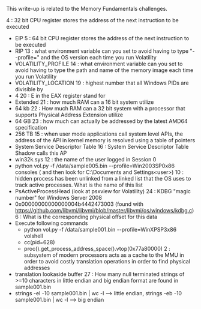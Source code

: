 This write-up is related to the Memory Fundamentals challenges.

4 : 32 bit CPU register stores the address of the next instruction to be executed
- EIP
5 : 64 bit CPU register stores the address of the next instruction to be executed
- RIP
13 : what environment variable can you set to avoid having to type "--profile=" and the OS version each time you run Volatility
- VOLATILITY_PROFILE
14 : what environment variable can you set to avoid having to type the path and name of the memory image each time you run Volatility
- VOLATILITY_LOCATION
19 : highest number that all Windows PIDs are divisible by
- 4 
20 : E in the EAX register stand for
- Extended
21 : how much RAM can a 16 bit system utilize
- 64 kb 
22 : How much RAM can a 32 bit system with a processor that supports Physical Address Extension utilize
- 64 GB 
23 : how much can actually be addressed by the latest AMD64 specification
- 256 TB
15 : when user mode applications call system level APIs, the address of the API in kernel memory is resolved using a table of pointers
- System Service Descriptor Table
16 : System Service Descriptor Table Shadow calls this AP
- win32k.sys
12 : the name of the user logged in Session 0
- python vol.py -f /data/sample005.bin --profile=Win2003SP0x86 consoles ( and then look for C:\Documents and Settings\<user>)
10 : hidden process has been unlinked from a linked list that the OS uses to track active processes. What is the name of this list
- PsActiveProcessHead (look at psxview for Volatility)
24 : KDBG "magic number" for Windows Server 2008
- 0x00000000000000004b4442473003 (found with https://github.com/libvmi/libvmi/blob/master/libvmi/os/windows/kdbg.c)
6 : What is the corresponding physical offset for this data
- Execute following commands
  - python vol.py -f /data/sample001.bin --profile=WinXPSP3x86 volshell
  - cc(pid=628)
  - proc().get_process_address_space().vtop(0x77a80000)
2 : subsystem of modern processors acts as a cache to the MMU in order to avoid costly translation operations in order to find physical addresses
- translation lookaside buffer
27 : How many null terminated strings of >=10 characters in little endian and big endian format are found in sample001.bin
- strings -el -10 sample001.bin | wc -l --> little endian, strings -eb -10 sample001.bin | wc -l --> big endian
